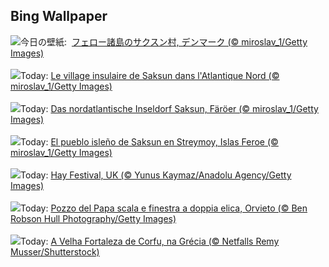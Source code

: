 ## Bing Wallpaper
![](https://www.bing.com/th?id=OHR.SaksunFaroe_JA-JP1994915437_UHD.jpg&w=1000)今日の壁紙: &nbsp;[フェロー諸島のサクスン村, デンマーク (© miroslav_1/Getty Images)](https://www.bing.com/th?id=OHR.SaksunFaroe_JA-JP1994915437_UHD.jpg)
<br><br/>
![](https://www.bing.com/th?id=OHR.SaksunFaroe_FR-FR6129573896_UHD.jpg&w=1000)Today: [Le village insulaire de Saksun dans l'Atlantique Nord (© miroslav_1/Getty Images)](https://www.bing.com/th?id=OHR.SaksunFaroe_FR-FR6129573896_UHD.jpg)
<br><br/>
![](https://www.bing.com/th?id=OHR.SaksunFaroe_DE-DE3088151760_UHD.jpg&w=1000)Today: [Das nordatlantische Inseldorf Saksun, Färöer (© miroslav_1/Getty Images)](https://www.bing.com/th?id=OHR.SaksunFaroe_DE-DE3088151760_UHD.jpg)
<br><br/>
![](https://www.bing.com/th?id=OHR.SaksunFaroe_ES-ES1165266999_UHD.jpg&w=1000)Today: [El pueblo isleño de Saksun en Streymoy, Islas Feroe (© miroslav_1/Getty Images)](https://www.bing.com/th?id=OHR.SaksunFaroe_ES-ES1165266999_UHD.jpg)
<br><br/>
![](https://www.bing.com/th?id=OHR.TheHayFestival_EN-GB7328956560_UHD.jpg&w=1000)Today: [Hay Festival, UK (© Yunus Kaymaz/Anadolu Agency/Getty Images)](https://www.bing.com/th?id=OHR.TheHayFestival_EN-GB7328956560_UHD.jpg)
<br><br/>
![](https://www.bing.com/th?id=OHR.OrvietoWell_IT-IT7164285597_UHD.jpg&w=1000)Today: [Pozzo del Papa scala e finestra a doppia elica, Orvieto (© Ben Robson Hull Photography/Getty Images)](https://www.bing.com/th?id=OHR.OrvietoWell_IT-IT7164285597_UHD.jpg)
<br><br/>
![](https://www.bing.com/th?id=OHR.OldFortress_PT-BR6093588176_UHD.jpg&w=1000)Today: [A Velha Fortaleza de Corfu, na Grécia (© Netfalls Remy Musser/Shutterstock)](https://www.bing.com/th?id=OHR.OldFortress_PT-BR6093588176_UHD.jpg)
<br><br/>
